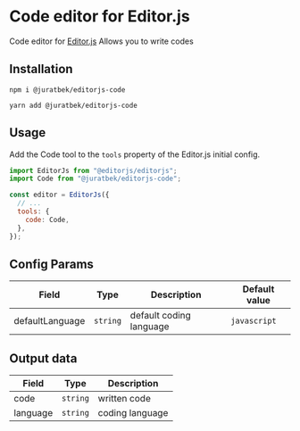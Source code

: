# Code editor for Editor.js

Code editor for [Editor.js](https://editorjs.io)
Allows you to write codes

## Installation

```shell
npm i @juratbek/editorjs-code
```

```shell
yarn add @juratbek/editorjs-code
```

## Usage

Add the Code tool to the `tools` property of the Editor.js initial config.

```javascript
import EditorJs from "@editorjs/editorjs";
import Code from "@juratbek/editorjs-code";

const editor = EditorJs({
  // ...
  tools: {
    code: Code,
  },
});
```

## Config Params

| Field           | Type     | Description             | Default value |
| --------------- | -------- | ----------------------- | ------------- |
| defaultLanguage | `string` | default coding language | `javascript`  |

## Output data

| Field    | Type     | Description     |
| -------- | -------- | --------------- |
| code     | `string` | written code    |
| language | `string` | coding language |
